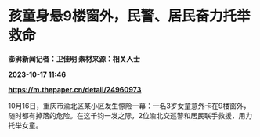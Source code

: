 # 孩童身悬9楼窗外，民警、居民奋力托举救命
**澎湃新闻记者：卫佳明 素材来源：相关人士**

**2023-10-17 11:46**

**https://m.thepaper.cn/detail/24960973**

10月16日，重庆市渝北区某小区发生惊险一幕：一名3岁女童意外卡在9楼窗外，随时都有掉落的危险。在这千钧一发之际，2位渝北交巡警和居民联手救援，用力托举女童。